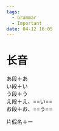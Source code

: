 ```yaml
---
tags:
  - Grammar
  - Important
date: 04-12 16:05
---
```


# 长音

あ段＋あ  
い段＋い  
う段＋う  
え段＋え、==い==  
お段＋お、==う==

片假名＋ー